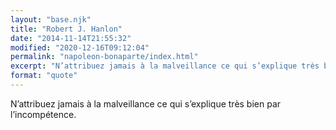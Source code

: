 ```yaml
---
layout: "base.njk"
title: "Robert J. Hanlon"
date: "2014-11-14T21:55:32"
modified: "2020-12-16T09:12:04"
permalink: "napoleon-bonaparte/index.html"
excerpt: "N’attribuez jamais à la malveillance ce qui s’explique très bien par l’incompétence."
format: "quote"
---
```

N’attribuez jamais à la malveillance ce qui s’explique très bien par l’incompétence.